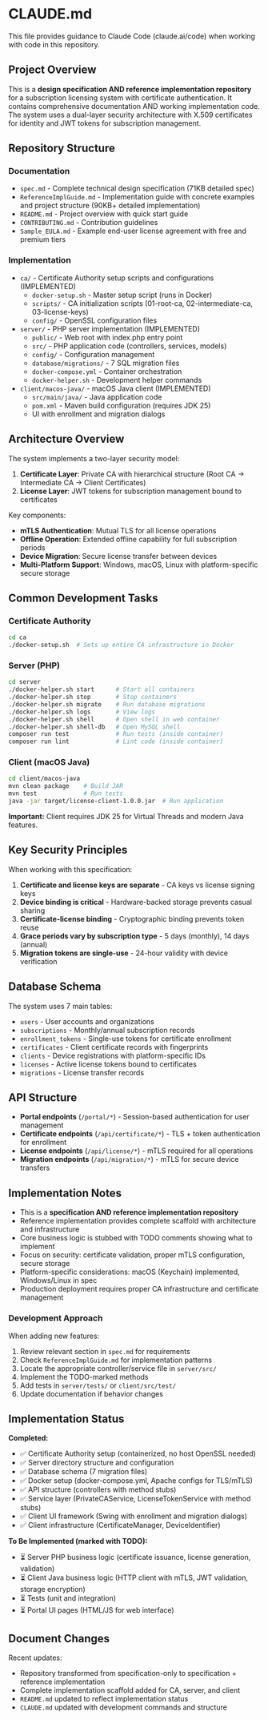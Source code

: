 # CLAUDE.md

This file provides guidance to Claude Code (claude.ai/code) when working with code in this repository.

## Project Overview

This is a **design specification AND reference implementation repository** for a subscription licensing system with certificate authentication. It contains comprehensive documentation AND working implementation code. The system uses a dual-layer security architecture with X.509 certificates for identity and JWT tokens for subscription management.

## Repository Structure

### Documentation
- `spec.md` - Complete technical design specification (71KB detailed spec)
- `ReferenceImplGuide.md` - Implementation guide with concrete examples and project structure (90KB+ detailed implementation)
- `README.md` - Project overview with quick start guide
- `CONTRIBUTING.md` - Contribution guidelines
- `Sample_EULA.md` - Example end-user license agreement with free and premium tiers

### Implementation
- `ca/` - Certificate Authority setup scripts and configurations (IMPLEMENTED)
  - `docker-setup.sh` - Master setup script (runs in Docker)
  - `scripts/` - CA initialization scripts (01-root-ca, 02-intermediate-ca, 03-license-keys)
  - `config/` - OpenSSL configuration files
- `server/` - PHP server implementation (IMPLEMENTED)
  - `public/` - Web root with index.php entry point
  - `src/` - PHP application code (controllers, services, models)
  - `config/` - Configuration management
  - `database/migrations/` - 7 SQL migration files
  - `docker-compose.yml` - Container orchestration
  - `docker-helper.sh` - Development helper commands
- `client/macos-java/` - macOS Java client (IMPLEMENTED)
  - `src/main/java/` - Java application code
  - `pom.xml` - Maven build configuration (requires JDK 25)
  - UI with enrollment and migration dialogs

## Architecture Overview

The system implements a two-layer security model:

1. **Certificate Layer**: Private CA with hierarchical structure (Root CA → Intermediate CA → Client Certificates)
2. **License Layer**: JWT tokens for subscription management bound to certificates

Key components:
- **mTLS Authentication**: Mutual TLS for all license operations
- **Offline Operation**: Extended offline capability for full subscription periods
- **Device Migration**: Secure license transfer between devices
- **Multi-Platform Support**: Windows, macOS, Linux with platform-specific secure storage

## Common Development Tasks

### Certificate Authority
```bash
cd ca
./docker-setup.sh  # Sets up entire CA infrastructure in Docker
```

### Server (PHP)
```bash
cd server
./docker-helper.sh start      # Start all containers
./docker-helper.sh stop       # Stop containers
./docker-helper.sh migrate    # Run database migrations
./docker-helper.sh logs       # View logs
./docker-helper.sh shell      # Open shell in web container
./docker-helper.sh shell-db   # Open MySQL shell
composer run test             # Run tests (inside container)
composer run lint             # Lint code (inside container)
```

### Client (macOS Java)
```bash
cd client/macos-java
mvn clean package    # Build JAR
mvn test             # Run tests
java -jar target/license-client-1.0.0.jar  # Run application
```

**Important:** Client requires JDK 25 for Virtual Threads and modern Java features.

## Key Security Principles

When working with this specification:

1. **Certificate and license keys are separate** - CA keys vs license signing keys
2. **Device binding is critical** - Hardware-backed storage prevents casual sharing
3. **Certificate-license binding** - Cryptographic binding prevents token reuse
4. **Grace periods vary by subscription type** - 5 days (monthly), 14 days (annual)
5. **Migration tokens are single-use** - 24-hour validity with device verification

## Database Schema

The system uses 7 main tables:
- `users` - User accounts and organizations
- `subscriptions` - Monthly/annual subscription records
- `enrollment_tokens` - Single-use tokens for certificate enrollment
- `certificates` - Client certificate records with fingerprints
- `clients` - Device registrations with platform-specific IDs
- `licenses` - Active license tokens bound to certificates
- `migrations` - License transfer records

## API Structure

- **Portal endpoints** (`/portal/*`) - Session-based authentication for user management
- **Certificate endpoints** (`/api/certificate/*`) - TLS + token authentication for enrollment
- **License endpoints** (`/api/license/*`) - mTLS required for all operations
- **Migration endpoints** (`/api/migration/*`) - mTLS for secure device transfers

## Implementation Notes

- This is a **specification AND reference implementation repository**
- Reference implementation provides complete scaffold with architecture and infrastructure
- Core business logic is stubbed with TODO comments showing what to implement
- Focus on security: certificate validation, proper mTLS configuration, secure storage
- Platform-specific considerations: macOS (Keychain) implemented, Windows/Linux in spec
- Production deployment requires proper CA infrastructure and certificate management

### Development Approach
When adding new features:
1. Review relevant section in `spec.md` for requirements
2. Check `ReferenceImplGuide.md` for implementation patterns
3. Locate the appropriate controller/service file in `server/src/`
4. Implement the TODO-marked methods
5. Add tests in `server/tests/` or `client/src/test/`
6. Update documentation if behavior changes

## Implementation Status

**Completed:**
- ✅ Certificate Authority setup (containerized, no host OpenSSL needed)
- ✅ Server directory structure and configuration
- ✅ Database schema (7 migration files)
- ✅ Docker setup (docker-compose.yml, Apache configs for TLS/mTLS)
- ✅ API structure (controllers with method stubs)
- ✅ Service layer (PrivateCAService, LicenseTokenService with method stubs)
- ✅ Client UI framework (Swing with enrollment and migration dialogs)
- ✅ Client infrastructure (CertificateManager, DeviceIdentifier)

**To Be Implemented (marked with TODO):**
- ⏳ Server PHP business logic (certificate issuance, license generation, validation)
- ⏳ Client Java business logic (HTTP client with mTLS, JWT validation, storage encryption)
- ⏳ Tests (unit and integration)
- ⏳ Portal UI pages (HTML/JS for web interface)

## Document Changes

Recent updates:
- Repository transformed from specification-only to specification + reference implementation
- Complete implementation scaffold added for CA, server, and client
- `README.md` updated to reflect implementation status
- `CLAUDE.md` updated with development commands and structure
